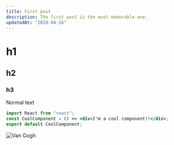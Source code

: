 ```yaml
---
title: First post
description: The first post is the most memorable one.
updatedAt: "2020-04-16"
---
```


# h1
## h2
### h3

Normal text

```jsx
import React from "react";
const CoolComponent = () => <div>I'm a cool component!!</div>;
export default CoolComponent;
```

![Van Gogh](/van_gogh.jpg)
